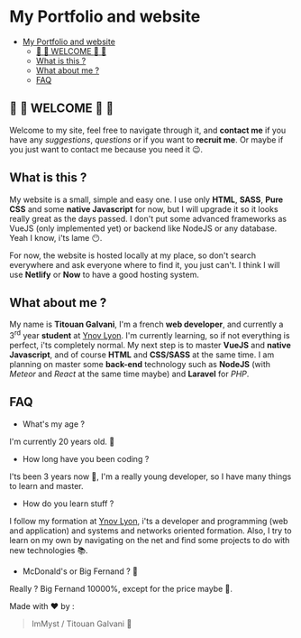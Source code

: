 # My Portfolio and website

- [My Portfolio and website](#my-portfolio-and-website)
    - [:tada: :clap: WELCOME :clap: :tada:](#tada-clap-welcome-clap-tada)
    - [What is this ?](#what-is-this)
    - [What about me ?](#what-about-me)
    - [FAQ](#faq)
## :tada: :clap: WELCOME :clap: :tada:

Welcome to my site, feel free to navigate through it, and **contact me** if you have any *suggestions*, *questions* or if you want to **recruit me**. Or maybe if you just want to contact me because you need it :wink:. 

## What is this ?

My website is a small, simple and easy one. I use only **HTML**, **SASS**, **Pure CSS** and some **native Javascript** for now, but I will upgrade it so it looks really great as the days passed. I don't put some advanced frameworks as VueJS (only implemented yet) or backend like NodeJS or any database. Yeah I know, i'ts lame :no_mouth:.

For now, the website is hosted locally at my place, so don't search everywhere and ask everyone where to find it, you just can't. I think I will use **Netlify** or **Now** to have a good hosting system.

## What about me ? 

My name is **Titouan Galvani**, I'm a french **web developer**, and currently a 3<sup>rd</sup> year **student** at [Ynov Lyon](https://www.ynov.com/). I'm currently learning, so if not everything is perfect, i'ts completely normal. My next step is to master **VueJS** and **native Javascript**, and of course **HTML** and **CSS/SASS** at the same time. I am planning on master some **back-end** technology such as **NodeJS** (with *Meteor* and *React* at the same time maybe) and **Laravel** for *PHP*.

## FAQ

* What's my age ?

I'm currently 20 years old. :man:

* How long have you been coding ?

I'ts been 3 years now :grimacing:, I'm a really young developer, so I have many things to learn and master.

* How do you learn stuff ?

I follow my formation at [Ynov Lyon](https://www.ynov.com/), i'ts a developer and programming (web and application) and systems and networks oriented formation. Also, I try to learn on my own by navigating on the net and find some projects to do with new technologies :books:. 

* McDonald's or Big Fernand ? :hamburger: 

Really ? Big Fernand 10000%, except for the price maybe :thinking:.

Made with :heart: by :
> ImMyst / Titouan Galvani :metal: 